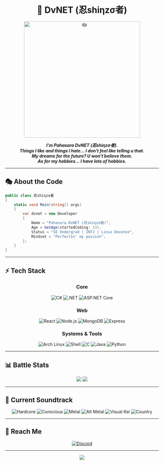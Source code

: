 <div align="center">

# 🔐 DvNET (忍shiηzσ者)

<img src="https://github.com/user-attachments/assets/81ac5e92-092c-4126-b797-f586f5372122" alt="dp" width="380px">

</div>

<p align="center">
<b><i>I'm Pahasara DvNET (忍shiηzσ者).<br>
Things I like and things I hate... I don't feel like telling u that.<br>
My dreams for the future? U won't believe them.<br>
As for my hobbies... I have lots of hobbies.</i></b><br>
</p>

---

## 🎭 About the Code

```csharp
public class 忍shiηzo者
{
    static void Main(string[] args)
    {
        var dvnet = new Developer
        {
            Name = "Pahasara DvNET (忍shiηzσ者)",
            Age = GetAge(startedCoding: 13),
            Status = "SE Undergrad | INTJ | Linux Devotee",
            Mindset = "Perfectin' my passion",
        };
    }
}
````

---

## ⚡ Tech Stack

<div align="center">

### Core
![C#](https://img.shields.io/badge/C%23-239120?style=for-the-badge&logo=c-sharp&logoColor=white)
![.NET](https://img.shields.io/badge/.NET-4120D4?style=for-the-badge&logo=dotnet&logoColor=white)
![ASP.NET Core](https://img.shields.io/badge/ASP.NET%20Core-68217A?style=for-the-badge&logo=dotnet&logoColor=white)

### Web
![React](https://img.shields.io/badge/React-20232A?style=for-the-badge&logo=react&logoColor=61DAFB)
![Node.js](https://img.shields.io/badge/Node.js-3C873A?style=for-the-badge&logo=node.js&logoColor=white)
![MongoDB](https://img.shields.io/badge/MongoDB-4EA94B?style=for-the-badge&logo=mongodb&logoColor=white)
![Express](https://img.shields.io/badge/Express-222222?style=for-the-badge&logo=express&logoColor=white)

### Systems & Tools
![Arch Linux](https://img.shields.io/badge/Arch_Linux-0773D1?style=for-the-badge&logo=arch-linux&logoColor=white)
![Shell](https://img.shields.io/badge/Shell-2E2E2E?style=for-the-badge&logo=gnu-bash&logoColor=white)
![C](https://img.shields.io/badge/C-555555?style=for-the-badge&logo=c&logoColor=white)
![Java](https://img.shields.io/badge/Java-F06019?style=for-the-badge&logo=openjdk&logoColor=white)
![Python](https://img.shields.io/badge/Python-356C9B?style=for-the-badge&logo=python&logoColor=white)

</div>

---

## 📊 Battle Stats

<div align="center">
    
![](https://raw.githubusercontent.com/pahasara/github-stats/master/generated/overview.svg#gh-dark-mode-only)
![](https://raw.githubusercontent.com/pahasara/github-stats/master/generated/languages.svg#gh-dark-mode-only)

</div>

---

## 🎵 **Current Soundtrack**

<div align="center">

![Hardcore](https://img.shields.io/badge/Hardcore%20Rap-DC143C?style=for-the-badge&logo=spotify&logoColor=white)
![Conscious](https://img.shields.io/badge/Conscious%20Rap-FF6B35?style=for-the-badge&logo=spotify&logoColor=white)
![Metal](https://img.shields.io/badge/Nu%20Metal-8B0000?style=for-the-badge&logo=spotify&logoColor=white)
![Alt Metal](https://img.shields.io/badge/Alt%20Metal-2F4F4F?style=for-the-badge&logo=spotify&logoColor=white)
![Visual Kei](https://img.shields.io/badge/Visual%20Kei-FF1493?style=for-the-badge&logo=spotify&logoColor=white)
![Country](https://img.shields.io/badge/Country-DAA520?style=for-the-badge&logo=spotify&logoColor=white)

</div>

---

## 💬 **Reach Me**

<div align="center">
<a href="https://discord.com/users/1083102293496451108">
<img src="https://img.shields.io/badge/Discord-%235865F2.svg?style=for-the-badge&logo=discord&logoColor=white" alt="Discord">
</a>
</div>

---

<div align="center">
<img src="https://komarev.com/ghpvc/?username=pahasara&color=0088FF&style=flat-square&label=Profile+Views" />
</div>
